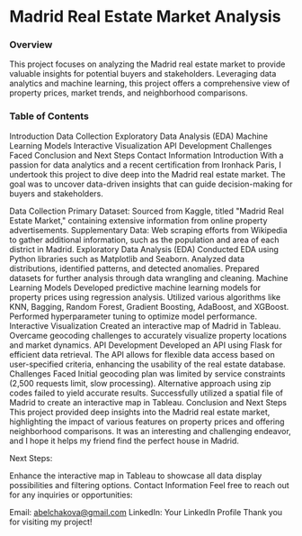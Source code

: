 # Madrid Real Estate Market Analysis

### Overview
This project focuses on analyzing the Madrid real estate market to provide valuable insights for potential buyers and stakeholders. Leveraging data analytics and machine learning, this project offers a comprehensive view of property prices, market trends, and neighborhood comparisons.

### Table of Contents
Introduction
Data Collection
Exploratory Data Analysis (EDA)
Machine Learning Models
Interactive Visualization
API Development
Challenges Faced
Conclusion and Next Steps
Contact Information
Introduction
With a passion for data analytics and a recent certification from Ironhack Paris, I undertook this project to dive deep into the Madrid real estate market. The goal was to uncover data-driven insights that can guide decision-making for buyers and stakeholders.

Data Collection
Primary Dataset: Sourced from Kaggle, titled "Madrid Real Estate Market," containing extensive information from online property advertisements.
Supplementary Data: Web scraping efforts from Wikipedia to gather additional information, such as the population and area of each district in Madrid.
Exploratory Data Analysis (EDA)
Conducted EDA using Python libraries such as Matplotlib and Seaborn.
Analyzed data distributions, identified patterns, and detected anomalies.
Prepared datasets for further analysis through data wrangling and cleaning.
Machine Learning Models
Developed predictive machine learning models for property prices using regression analysis.
Utilized various algorithms like KNN, Bagging, Random Forest, Gradient Boosting, AdaBoost, and XGBoost.
Performed hyperparameter tuning to optimize model performance.
Interactive Visualization
Created an interactive map of Madrid in Tableau.
Overcame geocoding challenges to accurately visualize property locations and market dynamics.
API Development
Developed an API using Flask for efficient data retrieval.
The API allows for flexible data access based on user-specified criteria, enhancing the usability of the real estate database.
Challenges Faced
Initial geocoding plan was limited by service constraints (2,500 requests limit, slow processing).
Alternative approach using zip codes failed to yield accurate results.
Successfully utilized a spatial file of Madrid to create an interactive map in Tableau.
Conclusion and Next Steps
This project provided deep insights into the Madrid real estate market, highlighting the impact of various features on property prices and offering neighborhood comparisons. It was an interesting and challenging endeavor, and I hope it helps my friend find the perfect house in Madrid.

Next Steps:

Enhance the interactive map in Tableau to showcase all data display possibilities and filtering options.
Contact Information
Feel free to reach out for any inquiries or opportunities:

Email: abelchakova@gmail.com
LinkedIn: Your LinkedIn Profile
Thank you for visiting my project!
